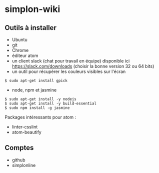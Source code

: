 # simplon-wiki

## Outils à installer

- Ubuntu
- git
- Chrome
- éditeur atom
- un client slack (chat pour travail en équipe) disponible ici https://slack.com/downloads (choisir la bonne version 32 ou 64 bits)
- un outil pour récupérer les couleurs visibles sur l'écran
```
$ sudo apt-get install gpick
```
- node, npm et jasmine
```
$ sudo apt-get install -y nodejs
$ sudo apt-get install -y build-essential
$ sudo npm install -g jasmine
```

Packages intéressants pour atom :
- linter-csslint
- atom-beautify

## Comptes

- github
- simplonline

